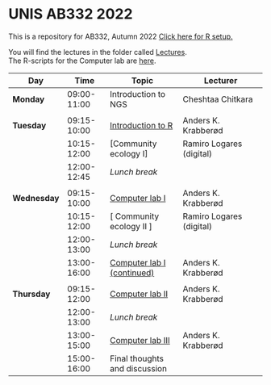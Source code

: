 # UNIS AB332 2022 

This is a repository for AB332, Autumn 2022
[Click here for R setup. ](setup/)


You will find the lectures in the folder called [Lectures](Lectures/).  
The R-scripts for the Computer lab are [here](computer_lab/).


| Day           | Time        | Topic                                       | Lecturer                 |
| ------------- | ----------- | ------------------------------------------- | ------------------------ |
| **Monday**    | 09:00-11:00 | Introduction to NGS                         | Cheshtaa Chitkara        |
|               |             |                                             |                          |
| **Tuesday**   | 09:15-10:00 | [Introduction to R](Introduction_to_R)      | Anders K. Krabberød      |
|               | 10:15-12:00 | [Community ecology I]                       | Ramiro Logares (digital) |
|               | 12:00-12:45 | _Lunch break_                               |                          |
|               |             |                                             |                          |
| **Wednesday** | 09:15-10:00 | [Computer lab I](computer_lab/)             | Anders K. Krabberød      |
|               | 10:15-12:00 | [ Community ecology II ]                    | Ramiro Logares (digital) |
|               | 12:00-13:00 | _Lunch break_                               |                          |
|               | 13:00-16:00 | [Computer lab I (continued)](computer_lab/) | Anders K. Krabberød      |
|               |             |                                             |                          |
| **Thursday**  | 09:15-12:00 | [Computer lab II](computer_lab/)            | Anders K. Krabberød      |
|               | 12:00-13:00 | _Lunch break_                               |                          |
|               | 13:00-15:00 | [Computer lab III](computer_lab/)           | Anders K. Krabberød      |
|               | 15:00-16:00 | Final thoughts and discussion               |                          |


